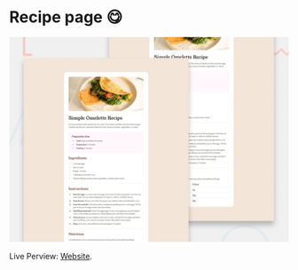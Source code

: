 # Recipe page 😋

![Design preview for the Recipe page coding challenge](./design/desktop-preview.jpg)

Live Perview: [Website](https://ah-ibrahim.github.io/Projects/Recipe%20Page/).
